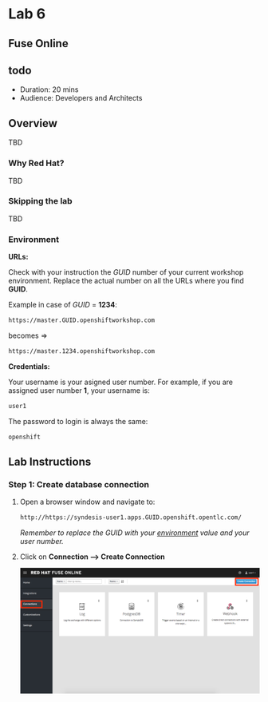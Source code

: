 # Lab 6

## Fuse Online

## todo

* Duration: 20 mins
* Audience: Developers and Architects

## Overview

TBD

### Why Red Hat?

TBD

### Skipping the lab

TBD

### Environment

**URLs:**

Check with your instruction the *GUID* number of your current workshop environment. Replace the actual number on all the URLs where you find **GUID**. 

Example in case of *GUID* = **1234**: 

```bash
https://master.GUID.openshiftworkshop.com
```

becomes =>

```bash
https://master.1234.openshiftworkshop.com
```

**Credentials:**

Your username is your asigned user number. For example, if you are assigned user number **1**, your username is: 

```bash
user1
```

The password to login is always the same:

```bash
openshift
```

## Lab Instructions

### Step 1: Create database connection

1. Open a browser window and navigate to:

    ```bash
    http://https://syndesis-user1.apps.GUID.openshift.opentlc.com/
    ```

    *Remember to replace the GUID with your [environment](#environment) value and your user number.*

1. Click on **Connection --> Create Connection**

   ![00-create-connection.png](images/00-create-connection.png "Create Connection")
